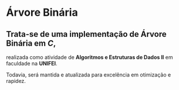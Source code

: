 # Árvore Binária

## Trata-se de uma implementação de Árvore Binária em _C_,

realizada como atividade de **Algoritmos e Estruturas de Dados II** em faculdade na **UNIFEI**.

Todavia, será mantida e atualizada para excelência em otimização e rapidez.
